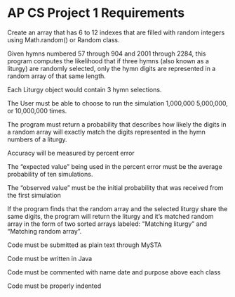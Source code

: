 # AP CS Project 1 Requirements

Create an array that has 6 to 12 indexes that are filled with random integers using Math.random() or Random class.

Given hymns numbered 57 through 904 and 2001 through 2284, this program computes the likelihood that if three hymns (also known as a liturgy) are randomly selected, only the hymn digits are represented in a random array of that same length.

Each Liturgy object would contain 3 hymn selections.

The User must be able to choose to run the simulation 1,000,000 5,000,000, or 10,000,000 times.

The program must return a probability that describes how likely the digits in a random array will exactly match the digits represented in the hymn numbers of a liturgy.

Accuracy will be measured by percent error 

The “expected value” being used in the percent error must be the average probability of ten simulations.

The “observed value” must be the initial probability that was received from the first simulation 
 
If the program finds that the random array and the selected liturgy share the same digits, the program will return the liturgy and it’s matched random array in the form of two sorted arrays labeled: "Matching liturgy” and “Matching random array”.

Code must be submitted as plain text through MySTA

Code must be written in Java

Code must be commented with name date and purpose above each class

Code must be properly indented


